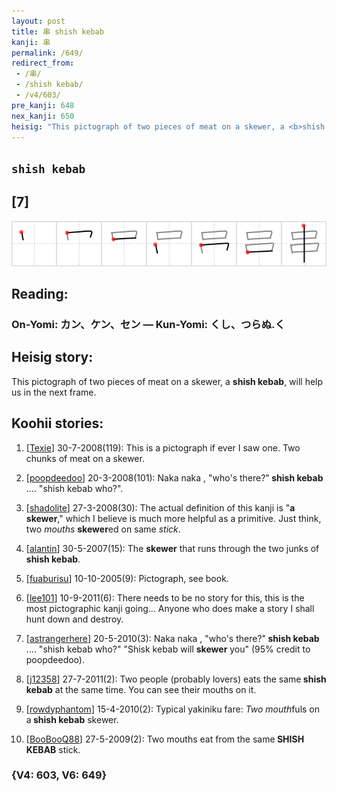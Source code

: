 ```yaml
---
layout: post
title: 串 shish kebab
kanji: 串
permalink: /649/
redirect_from:
 - /串/
 - /shish kebab/
 - /v4/603/
pre_kanji: 648
nex_kanji: 650
heisig: "This pictograph of two pieces of meat on a skewer, a <b>shish kebab</b>, will help us in the next frame."
---
```


## `shish kebab`

## [7]

<div class="stroke"><img src="../images/E4B8B2.png" /></div>

## Reading:

### On-Yomi: カン、ケン、セン &mdash; Kun-Yomi: くし、つらぬ.く

## Heisig story:

This pictograph of two pieces of meat on a skewer, a <b>shish kebab</b>, will help us in the next frame.

## Koohii stories:

1) [<a href="http://kanji.koohii.com/profile/Texie">Texie</a>] 30-7-2008(119): This is a pictograph if ever I saw one. Two chunks of meat on a skewer.

2) [<a href="http://kanji.koohii.com/profile/poopdeedoo">poopdeedoo</a>] 20-3-2008(101): Naka naka , &quot;who&#039;s there?&quot;<strong> shish kebab</strong> .... &quot;shish kebab who?&quot;.

3) [<a href="http://kanji.koohii.com/profile/shadolite">shadolite</a>] 27-3-2008(30): The actual definition of this kanji is &quot;<strong>a skewer</strong>,&quot; which I believe is much more helpful as a primitive. Just think, two <em>mouths</em> <strong>skewer</strong>ed on same <em>stick</em>.

4) [<a href="http://kanji.koohii.com/profile/alantin">alantin</a>] 30-5-2007(15): The <strong>skewer</strong> that runs through the two junks of<strong> shish kebab</strong>.

5) [<a href="http://kanji.koohii.com/profile/fuaburisu">fuaburisu</a>] 10-10-2005(9): Pictograph, see book.

6) [<a href="http://kanji.koohii.com/profile/lee101">lee101</a>] 10-9-2011(6): There needs to be no story for this, this is the most pictographic kanji going... Anyone who does make a story I shall hunt down and destroy.

7) [<a href="http://kanji.koohii.com/profile/astrangerhere">astrangerhere</a>] 20-5-2010(3): Naka naka , &quot;who&#039;s there?&quot;<strong> shish kebab</strong> .... &quot;shish kebab who?&quot; &quot;Shisk kebab will <strong>skewer</strong> you&quot; (95% credit to poopdeedoo).

8) [<a href="http://kanji.koohii.com/profile/j12358">j12358</a>] 27-7-2011(2): Two people (probably lovers) eats the same<strong> shish kebab</strong> at the same time. You can see their mouths on it.

9) [<a href="http://kanji.koohii.com/profile/rowdyphantom">rowdyphantom</a>] 15-4-2010(2): Typical yakiniku fare: <em>Two</em> <em>mouth</em>fuls on a<strong> shish kebab</strong> skewer.

10) [<a href="http://kanji.koohii.com/profile/BooBooQ88">BooBooQ88</a>] 27-5-2009(2): Two mouths eat from the same<strong> SHISH KEBAB</strong> stick.

### {V4: 603, V6: 649}
